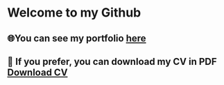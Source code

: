 # Welcome to my Github

## :globe_with_meridians:You can see my portfolio [here](https://adrianlozanomartinez.github.io/portfolio/)

## :page_facing_up: If you prefer, you can download my CV in PDF <a href="AdrianLozanoMartinez.pdf" download="Adrian_Lozano_Martinez.pdf" target="_blank">Download CV</a>

